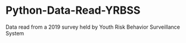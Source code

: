 # Python-Data-Read-YRBSS
Data read from a 2019 survey held by Youth Risk Behavior Surveillance System
